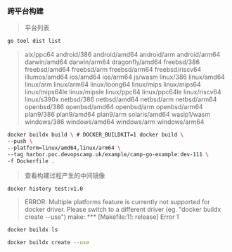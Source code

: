 ### 跨平台构建
> 平台列表
```bash
go tool dist list
```
>aix/ppc64
android/386
android/amd64
android/arm
android/arm64
darwin/amd64
darwin/arm64
dragonfly/amd64
freebsd/386
freebsd/amd64
freebsd/arm
freebsd/arm64
freebsd/riscv64
illumos/amd64
ios/amd64
ios/arm64
js/wasm
linux/386
linux/amd64
linux/arm
linux/arm64
linux/loong64
linux/mips
linux/mips64
linux/mips64le
linux/mipsle
linux/ppc64
linux/ppc64le
linux/riscv64
linux/s390x
netbsd/386
netbsd/amd64
netbsd/arm
netbsd/arm64
openbsd/386
openbsd/amd64
openbsd/arm
openbsd/arm64
plan9/386
plan9/amd64
plan9/arm
solaris/amd64
wasip1/wasm
windows/386
windows/amd64
windows/arm
windows/arm64

```bash
docker buildx build \ # DOCKER_BUILDKIT=1 docker build \
--push \
--platform=linux/amd64,linux/arm64 \
--tag harbor.poc.devopscamp.uk/example/camp-go-example:dev-111 \
-f Dockerfile .
```

> 查看构建过程产生的中间镜像

```bash
docker history test:v1.0
```
> ERROR: Multiple platforms feature is currently not supported for docker driver. Please switch to a different driver (eg. "docker buildx create --use")
make: *** [Makefile:11: release] Error 1

```bash
docker buildx ls

docker buildx create --use
```